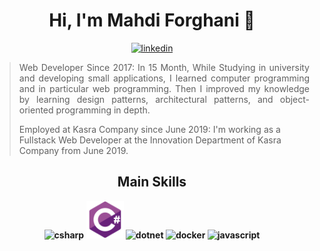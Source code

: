 <h1 align="center">Hi, I'm Mahdi Forghani 👋</h1>

<p align="center">
    <a href="https://www.linkedin.com/in/mahdi-forghani/" target="_blank">
        <img src="https://cdn.jsdelivr.net/gh/devicons/devicon/icons/linkedin/linkedin-original.svg" alt="linkedin"
            width="60" height="60" />
    </a>
</p>

<blockquote>
    <p style="text-align: justify;">
        Web Developer Since 2017: In 15 Month, While Studying in university and developing small
        applications, I learned computer programming and in particular web programming. Then I improved my
        knowledge by learning design patterns, architectural patterns, and object-oriented programming in
        depth.
    </p>
    <p>
        Employed at Kasra Company since June 2019: I'm working as a Fullstack Web Developer at the
        Innovation Department of Kasra Company from June 2019.
    </p>
</blockquote>

<h2 align="center"><strong>Main Skills</h2>

<p align="center">
    <img src="https://cdn.jsdelivr.net/gh/devicons/devicon/icons/microsoftsqlserver/microsoftsqlserver-plain-wordmark.svg"
        alt="csharp" width="60" height="60" />
    <img src="https://raw.githubusercontent.com/devicons/devicon/master/icons/csharp/csharp-original.svg" alt="csharp"
        width="60" height="60" />
    <img src="https://cdn.jsdelivr.net/gh/devicons/devicon/icons/dot-net/dot-net-plain-wordmark.svg" alt="dotnet"
        width="60" height="60" />
    <img src="https://img.icons8.com/fluency/48/000000/docker.png" alt="docker" width="60" height="60" />
    <img src="https://cdn.jsdelivr.net/gh/devicons/devicon/icons/javascript/javascript-plain.svg" alt="javascript"
        width="60" height="60" />
</p>
